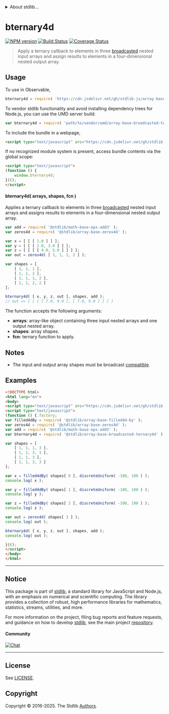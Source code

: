 <!--

@license Apache-2.0

Copyright (c) 2024 The Stdlib Authors.

Licensed under the Apache License, Version 2.0 (the "License");
you may not use this file except in compliance with the License.
You may obtain a copy of the License at

   http://www.apache.org/licenses/LICENSE-2.0

Unless required by applicable law or agreed to in writing, software
distributed under the License is distributed on an "AS IS" BASIS,
WITHOUT WARRANTIES OR CONDITIONS OF ANY KIND, either express or implied.
See the License for the specific language governing permissions and
limitations under the License.

-->


<details>
  <summary>
    About stdlib...
  </summary>
  <p>We believe in a future in which the web is a preferred environment for numerical computation. To help realize this future, we've built stdlib. stdlib is a standard library, with an emphasis on numerical and scientific computation, written in JavaScript (and C) for execution in browsers and in Node.js.</p>
  <p>The library is fully decomposable, being architected in such a way that you can swap out and mix and match APIs and functionality to cater to your exact preferences and use cases.</p>
  <p>When you use stdlib, you can be absolutely certain that you are using the most thorough, rigorous, well-written, studied, documented, tested, measured, and high-quality code out there.</p>
  <p>To join us in bringing numerical computing to the web, get started by checking us out on <a href="https://github.com/stdlib-js/stdlib">GitHub</a>, and please consider <a href="https://opencollective.com/stdlib">financially supporting stdlib</a>. We greatly appreciate your continued support!</p>
</details>

# bternary4d

[![NPM version][npm-image]][npm-url] [![Build Status][test-image]][test-url] [![Coverage Status][coverage-image]][coverage-url] <!-- [![dependencies][dependencies-image]][dependencies-url] -->

> Apply a ternary callback to elements in three [broadcasted][@stdlib/array/base/broadcast-array] nested input arrays and assign results to elements in a four-dimensional nested output array.

<section class="intro">

</section>

<!-- /.intro -->



<section class="usage">

## Usage

To use in Observable,

```javascript
bternary4d = require( 'https://cdn.jsdelivr.net/gh/stdlib-js/array-base-broadcasted-ternary4d@umd/browser.js' )
```

To vendor stdlib functionality and avoid installing dependency trees for Node.js, you can use the UMD server build:

```javascript
var bternary4d = require( 'path/to/vendor/umd/array-base-broadcasted-ternary4d/index.js' )
```

To include the bundle in a webpage,

```html
<script type="text/javascript" src="https://cdn.jsdelivr.net/gh/stdlib-js/array-base-broadcasted-ternary4d@umd/browser.js"></script>
```

If no recognized module system is present, access bundle contents via the global scope:

```html
<script type="text/javascript">
(function () {
    window.bternary4d;
})();
</script>
```

#### bternary4d( arrays, shapes, fcn )

Applies a ternary callback to elements in three [broadcasted][@stdlib/array/base/broadcast-array] nested input arrays and assigns results to elements in a four-dimensional nested output array.

```javascript
var add = require( '@stdlib/math-base-ops-add3' );
var zeros4d = require( '@stdlib/array-base-zeros4d' );

var x = [ [ [ 1.0 ] ] ];
var y = [ [ [ 2.0, 3.0 ] ] ];
var z = [ [ [ [ 4.0, 5.0 ] ] ] ];
var out = zeros4d( [ 1, 1, 2, 2 ] );

var shapes = [
    [ 1, 1, 1 ],
    [ 1, 1, 2 ],
    [ 1, 1, 1, 2 ],
    [ 1, 1, 2, 2 ]
];

bternary4d( [ x, y, z, out ], shapes, add );
// out => [ [ [ [ 7.0, 9.0 ], [ 7.0, 9.0 ] ] ] ]
```

The function accepts the following arguments:

-   **arrays**: array-like object containing three input nested arrays and one output nested array.
-   **shapes**: array shapes.
-   **fcn**: ternary function to apply.

</section>

<!-- /.usage -->

<section class="notes">

## Notes

-   The input and output array shapes must be broadcast [compatible][@stdlib/ndarray/base/broadcast-shapes].

</section>

<!-- /.notes -->

<section class="examples">

## Examples

<!-- eslint no-undef: "error" -->

```html
<!DOCTYPE html>
<html lang="en">
<body>
<script type="text/javascript" src="https://cdn.jsdelivr.net/gh/stdlib-js/random-base-discrete-uniform@umd/browser.js"></script>
<script type="text/javascript">
(function () {.factory;
var filled4dBy = require( '@stdlib/array-base-filled4d-by' );
var zeros4d = require( '@stdlib/array-base-zeros4d' );
var add = require( '@stdlib/math-base-ops-add3' );
var bternary4d = require( '@stdlib/array-base-broadcasted-ternary4d' );

var shapes = [
    [ 1, 1, 1, 3 ],
    [ 1, 1, 3, 1 ],
    [ 1, 1, 3 ],
    [ 1, 1, 3, 3 ]
];

var x = filled4dBy( shapes[ 0 ], discreteUniform( -100, 100 ) );
console.log( x );

var y = filled4dBy( shapes[ 1 ], discreteUniform( -100, 100 ) );
console.log( y );

var z = filled4dBy( shapes[ 2 ], discreteUniform( -100, 100 ) );
console.log( z );

var out = zeros4d( shapes[ 3 ] );
console.log( out );

bternary4d( [ x, y, z, out ], shapes, add );
console.log( out );

})();
</script>
</body>
</html>
```

</section>

<!-- /.examples -->

<!-- Section for related `stdlib` packages. Do not manually edit this section, as it is automatically populated. -->

<section class="related">

</section>

<!-- /.related -->

<!-- Section for all links. Make sure to keep an empty line after the `section` element and another before the `/section` close. -->


<section class="main-repo" >

* * *

## Notice

This package is part of [stdlib][stdlib], a standard library for JavaScript and Node.js, with an emphasis on numerical and scientific computing. The library provides a collection of robust, high performance libraries for mathematics, statistics, streams, utilities, and more.

For more information on the project, filing bug reports and feature requests, and guidance on how to develop [stdlib][stdlib], see the main project [repository][stdlib].

#### Community

[![Chat][chat-image]][chat-url]

---

## License

See [LICENSE][stdlib-license].


## Copyright

Copyright &copy; 2016-2025. The Stdlib [Authors][stdlib-authors].

</section>

<!-- /.stdlib -->

<!-- Section for all links. Make sure to keep an empty line after the `section` element and another before the `/section` close. -->

<section class="links">

[npm-image]: http://img.shields.io/npm/v/@stdlib/array-base-broadcasted-ternary4d.svg
[npm-url]: https://npmjs.org/package/@stdlib/array-base-broadcasted-ternary4d

[test-image]: https://github.com/stdlib-js/array-base-broadcasted-ternary4d/actions/workflows/test.yml/badge.svg?branch=main
[test-url]: https://github.com/stdlib-js/array-base-broadcasted-ternary4d/actions/workflows/test.yml?query=branch:main

[coverage-image]: https://img.shields.io/codecov/c/github/stdlib-js/array-base-broadcasted-ternary4d/main.svg
[coverage-url]: https://codecov.io/github/stdlib-js/array-base-broadcasted-ternary4d?branch=main

<!--

[dependencies-image]: https://img.shields.io/david/stdlib-js/array-base-broadcasted-ternary4d.svg
[dependencies-url]: https://david-dm.org/stdlib-js/array-base-broadcasted-ternary4d/main

-->

[chat-image]: https://img.shields.io/gitter/room/stdlib-js/stdlib.svg
[chat-url]: https://app.gitter.im/#/room/#stdlib-js_stdlib:gitter.im

[stdlib]: https://github.com/stdlib-js/stdlib

[stdlib-authors]: https://github.com/stdlib-js/stdlib/graphs/contributors

[umd]: https://github.com/umdjs/umd
[es-module]: https://developer.mozilla.org/en-US/docs/Web/JavaScript/Guide/Modules

[deno-url]: https://github.com/stdlib-js/array-base-broadcasted-ternary4d/tree/deno
[deno-readme]: https://github.com/stdlib-js/array-base-broadcasted-ternary4d/blob/deno/README.md
[umd-url]: https://github.com/stdlib-js/array-base-broadcasted-ternary4d/tree/umd
[umd-readme]: https://github.com/stdlib-js/array-base-broadcasted-ternary4d/blob/umd/README.md
[esm-url]: https://github.com/stdlib-js/array-base-broadcasted-ternary4d/tree/esm
[esm-readme]: https://github.com/stdlib-js/array-base-broadcasted-ternary4d/blob/esm/README.md
[branches-url]: https://github.com/stdlib-js/array-base-broadcasted-ternary4d/blob/main/branches.md

[stdlib-license]: https://raw.githubusercontent.com/stdlib-js/array-base-broadcasted-ternary4d/main/LICENSE

[@stdlib/array/base/broadcast-array]: https://github.com/stdlib-js/array-base-broadcast-array/tree/umd

[@stdlib/ndarray/base/broadcast-shapes]: https://github.com/stdlib-js/ndarray-base-broadcast-shapes/tree/umd

</section>

<!-- /.links -->
